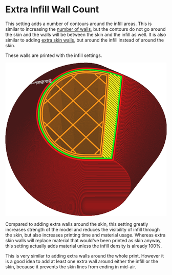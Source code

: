Extra Infill Wall Count
====
This setting adds a number of contours around the infill areas. This is similar to increasing the [number of walls](wall_line_count.md), but the contours do not go around the skin and the walls will be between the skin and the infill as well. It is also similar to adding [extra skin walls](skin_outline_count.md), but around the infill instead of around the skin.

These walls are printed with the infill settings.

![Two extra walls around the infill](images/infill_wall_line_count.png)

Compared to adding extra walls around the skin, this setting greatly increases strength of the model and reduces the visibility of infill through the skin, but also increases printing time and material usage. Whereas extra skin walls will replace material that would've been printed as skin anyway, this setting actually adds material unless the infill density is already 100%.

This is very similar to adding extra walls around the whole print. However it is a good idea to add at least one extra wall around either the infill or the skin, because it prevents the skin lines from ending in mid-air.